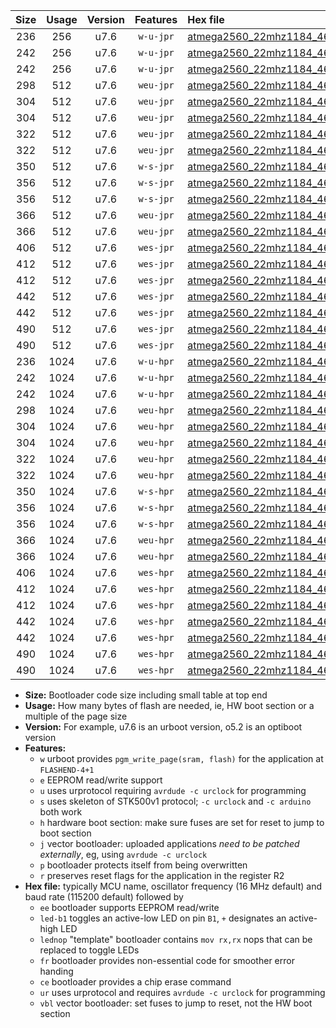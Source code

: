 |Size|Usage|Version|Features|Hex file|
|:-:|:-:|:-:|:-:|:--|
|236|256|u7.6|`w-u-jpr`|[atmega2560_22mhz1184_460800bps_ur_vbl.hex](https://raw.githubusercontent.com/stefanrueger/urboot/main/bootloaders/atmega2560/fcpu_22mhz1184/460800_bps/atmega2560_22mhz1184_460800bps_ur_vbl.hex)|
|242|256|u7.6|`w-u-jpr`|[atmega2560_22mhz1184_460800bps_led+b7_ur_vbl.hex](https://raw.githubusercontent.com/stefanrueger/urboot/main/bootloaders/atmega2560/fcpu_22mhz1184/460800_bps/atmega2560_22mhz1184_460800bps_led+b7_ur_vbl.hex)|
|242|256|u7.6|`w-u-jpr`|[atmega2560_22mhz1184_460800bps_lednop_ur_vbl.hex](https://raw.githubusercontent.com/stefanrueger/urboot/main/bootloaders/atmega2560/fcpu_22mhz1184/460800_bps/atmega2560_22mhz1184_460800bps_lednop_ur_vbl.hex)|
|298|512|u7.6|`weu-jpr`|[atmega2560_22mhz1184_460800bps_ee_ur_vbl.hex](https://raw.githubusercontent.com/stefanrueger/urboot/main/bootloaders/atmega2560/fcpu_22mhz1184/460800_bps/atmega2560_22mhz1184_460800bps_ee_ur_vbl.hex)|
|304|512|u7.6|`weu-jpr`|[atmega2560_22mhz1184_460800bps_ee_led+b7_ur_vbl.hex](https://raw.githubusercontent.com/stefanrueger/urboot/main/bootloaders/atmega2560/fcpu_22mhz1184/460800_bps/atmega2560_22mhz1184_460800bps_ee_led+b7_ur_vbl.hex)|
|304|512|u7.6|`weu-jpr`|[atmega2560_22mhz1184_460800bps_ee_lednop_ur_vbl.hex](https://raw.githubusercontent.com/stefanrueger/urboot/main/bootloaders/atmega2560/fcpu_22mhz1184/460800_bps/atmega2560_22mhz1184_460800bps_ee_lednop_ur_vbl.hex)|
|322|512|u7.6|`weu-jpr`|[atmega2560_22mhz1184_460800bps_ee_led+b7_fr_ur_vbl.hex](https://raw.githubusercontent.com/stefanrueger/urboot/main/bootloaders/atmega2560/fcpu_22mhz1184/460800_bps/atmega2560_22mhz1184_460800bps_ee_led+b7_fr_ur_vbl.hex)|
|322|512|u7.6|`weu-jpr`|[atmega2560_22mhz1184_460800bps_ee_lednop_fr_ur_vbl.hex](https://raw.githubusercontent.com/stefanrueger/urboot/main/bootloaders/atmega2560/fcpu_22mhz1184/460800_bps/atmega2560_22mhz1184_460800bps_ee_lednop_fr_ur_vbl.hex)|
|350|512|u7.6|`w-s-jpr`|[atmega2560_22mhz1184_460800bps_vbl.hex](https://raw.githubusercontent.com/stefanrueger/urboot/main/bootloaders/atmega2560/fcpu_22mhz1184/460800_bps/atmega2560_22mhz1184_460800bps_vbl.hex)|
|356|512|u7.6|`w-s-jpr`|[atmega2560_22mhz1184_460800bps_led+b7_vbl.hex](https://raw.githubusercontent.com/stefanrueger/urboot/main/bootloaders/atmega2560/fcpu_22mhz1184/460800_bps/atmega2560_22mhz1184_460800bps_led+b7_vbl.hex)|
|356|512|u7.6|`w-s-jpr`|[atmega2560_22mhz1184_460800bps_lednop_vbl.hex](https://raw.githubusercontent.com/stefanrueger/urboot/main/bootloaders/atmega2560/fcpu_22mhz1184/460800_bps/atmega2560_22mhz1184_460800bps_lednop_vbl.hex)|
|366|512|u7.6|`weu-jpr`|[atmega2560_22mhz1184_460800bps_ee_led+b7_fr_ce_ur_vbl.hex](https://raw.githubusercontent.com/stefanrueger/urboot/main/bootloaders/atmega2560/fcpu_22mhz1184/460800_bps/atmega2560_22mhz1184_460800bps_ee_led+b7_fr_ce_ur_vbl.hex)|
|366|512|u7.6|`weu-jpr`|[atmega2560_22mhz1184_460800bps_ee_lednop_fr_ce_ur_vbl.hex](https://raw.githubusercontent.com/stefanrueger/urboot/main/bootloaders/atmega2560/fcpu_22mhz1184/460800_bps/atmega2560_22mhz1184_460800bps_ee_lednop_fr_ce_ur_vbl.hex)|
|406|512|u7.6|`wes-jpr`|[atmega2560_22mhz1184_460800bps_ee_vbl.hex](https://raw.githubusercontent.com/stefanrueger/urboot/main/bootloaders/atmega2560/fcpu_22mhz1184/460800_bps/atmega2560_22mhz1184_460800bps_ee_vbl.hex)|
|412|512|u7.6|`wes-jpr`|[atmega2560_22mhz1184_460800bps_ee_led+b7_vbl.hex](https://raw.githubusercontent.com/stefanrueger/urboot/main/bootloaders/atmega2560/fcpu_22mhz1184/460800_bps/atmega2560_22mhz1184_460800bps_ee_led+b7_vbl.hex)|
|412|512|u7.6|`wes-jpr`|[atmega2560_22mhz1184_460800bps_ee_lednop_vbl.hex](https://raw.githubusercontent.com/stefanrueger/urboot/main/bootloaders/atmega2560/fcpu_22mhz1184/460800_bps/atmega2560_22mhz1184_460800bps_ee_lednop_vbl.hex)|
|442|512|u7.6|`wes-jpr`|[atmega2560_22mhz1184_460800bps_ee_led+b7_fr_vbl.hex](https://raw.githubusercontent.com/stefanrueger/urboot/main/bootloaders/atmega2560/fcpu_22mhz1184/460800_bps/atmega2560_22mhz1184_460800bps_ee_led+b7_fr_vbl.hex)|
|442|512|u7.6|`wes-jpr`|[atmega2560_22mhz1184_460800bps_ee_lednop_fr_vbl.hex](https://raw.githubusercontent.com/stefanrueger/urboot/main/bootloaders/atmega2560/fcpu_22mhz1184/460800_bps/atmega2560_22mhz1184_460800bps_ee_lednop_fr_vbl.hex)|
|490|512|u7.6|`wes-jpr`|[atmega2560_22mhz1184_460800bps_ee_led+b7_fr_ce_vbl.hex](https://raw.githubusercontent.com/stefanrueger/urboot/main/bootloaders/atmega2560/fcpu_22mhz1184/460800_bps/atmega2560_22mhz1184_460800bps_ee_led+b7_fr_ce_vbl.hex)|
|490|512|u7.6|`wes-jpr`|[atmega2560_22mhz1184_460800bps_ee_lednop_fr_ce_vbl.hex](https://raw.githubusercontent.com/stefanrueger/urboot/main/bootloaders/atmega2560/fcpu_22mhz1184/460800_bps/atmega2560_22mhz1184_460800bps_ee_lednop_fr_ce_vbl.hex)|
|236|1024|u7.6|`w-u-hpr`|[atmega2560_22mhz1184_460800bps_ur.hex](https://raw.githubusercontent.com/stefanrueger/urboot/main/bootloaders/atmega2560/fcpu_22mhz1184/460800_bps/atmega2560_22mhz1184_460800bps_ur.hex)|
|242|1024|u7.6|`w-u-hpr`|[atmega2560_22mhz1184_460800bps_led+b7_ur.hex](https://raw.githubusercontent.com/stefanrueger/urboot/main/bootloaders/atmega2560/fcpu_22mhz1184/460800_bps/atmega2560_22mhz1184_460800bps_led+b7_ur.hex)|
|242|1024|u7.6|`w-u-hpr`|[atmega2560_22mhz1184_460800bps_lednop_ur.hex](https://raw.githubusercontent.com/stefanrueger/urboot/main/bootloaders/atmega2560/fcpu_22mhz1184/460800_bps/atmega2560_22mhz1184_460800bps_lednop_ur.hex)|
|298|1024|u7.6|`weu-hpr`|[atmega2560_22mhz1184_460800bps_ee_ur.hex](https://raw.githubusercontent.com/stefanrueger/urboot/main/bootloaders/atmega2560/fcpu_22mhz1184/460800_bps/atmega2560_22mhz1184_460800bps_ee_ur.hex)|
|304|1024|u7.6|`weu-hpr`|[atmega2560_22mhz1184_460800bps_ee_led+b7_ur.hex](https://raw.githubusercontent.com/stefanrueger/urboot/main/bootloaders/atmega2560/fcpu_22mhz1184/460800_bps/atmega2560_22mhz1184_460800bps_ee_led+b7_ur.hex)|
|304|1024|u7.6|`weu-hpr`|[atmega2560_22mhz1184_460800bps_ee_lednop_ur.hex](https://raw.githubusercontent.com/stefanrueger/urboot/main/bootloaders/atmega2560/fcpu_22mhz1184/460800_bps/atmega2560_22mhz1184_460800bps_ee_lednop_ur.hex)|
|322|1024|u7.6|`weu-hpr`|[atmega2560_22mhz1184_460800bps_ee_led+b7_fr_ur.hex](https://raw.githubusercontent.com/stefanrueger/urboot/main/bootloaders/atmega2560/fcpu_22mhz1184/460800_bps/atmega2560_22mhz1184_460800bps_ee_led+b7_fr_ur.hex)|
|322|1024|u7.6|`weu-hpr`|[atmega2560_22mhz1184_460800bps_ee_lednop_fr_ur.hex](https://raw.githubusercontent.com/stefanrueger/urboot/main/bootloaders/atmega2560/fcpu_22mhz1184/460800_bps/atmega2560_22mhz1184_460800bps_ee_lednop_fr_ur.hex)|
|350|1024|u7.6|`w-s-hpr`|[atmega2560_22mhz1184_460800bps.hex](https://raw.githubusercontent.com/stefanrueger/urboot/main/bootloaders/atmega2560/fcpu_22mhz1184/460800_bps/atmega2560_22mhz1184_460800bps.hex)|
|356|1024|u7.6|`w-s-hpr`|[atmega2560_22mhz1184_460800bps_led+b7.hex](https://raw.githubusercontent.com/stefanrueger/urboot/main/bootloaders/atmega2560/fcpu_22mhz1184/460800_bps/atmega2560_22mhz1184_460800bps_led+b7.hex)|
|356|1024|u7.6|`w-s-hpr`|[atmega2560_22mhz1184_460800bps_lednop.hex](https://raw.githubusercontent.com/stefanrueger/urboot/main/bootloaders/atmega2560/fcpu_22mhz1184/460800_bps/atmega2560_22mhz1184_460800bps_lednop.hex)|
|366|1024|u7.6|`weu-hpr`|[atmega2560_22mhz1184_460800bps_ee_led+b7_fr_ce_ur.hex](https://raw.githubusercontent.com/stefanrueger/urboot/main/bootloaders/atmega2560/fcpu_22mhz1184/460800_bps/atmega2560_22mhz1184_460800bps_ee_led+b7_fr_ce_ur.hex)|
|366|1024|u7.6|`weu-hpr`|[atmega2560_22mhz1184_460800bps_ee_lednop_fr_ce_ur.hex](https://raw.githubusercontent.com/stefanrueger/urboot/main/bootloaders/atmega2560/fcpu_22mhz1184/460800_bps/atmega2560_22mhz1184_460800bps_ee_lednop_fr_ce_ur.hex)|
|406|1024|u7.6|`wes-hpr`|[atmega2560_22mhz1184_460800bps_ee.hex](https://raw.githubusercontent.com/stefanrueger/urboot/main/bootloaders/atmega2560/fcpu_22mhz1184/460800_bps/atmega2560_22mhz1184_460800bps_ee.hex)|
|412|1024|u7.6|`wes-hpr`|[atmega2560_22mhz1184_460800bps_ee_led+b7.hex](https://raw.githubusercontent.com/stefanrueger/urboot/main/bootloaders/atmega2560/fcpu_22mhz1184/460800_bps/atmega2560_22mhz1184_460800bps_ee_led+b7.hex)|
|412|1024|u7.6|`wes-hpr`|[atmega2560_22mhz1184_460800bps_ee_lednop.hex](https://raw.githubusercontent.com/stefanrueger/urboot/main/bootloaders/atmega2560/fcpu_22mhz1184/460800_bps/atmega2560_22mhz1184_460800bps_ee_lednop.hex)|
|442|1024|u7.6|`wes-hpr`|[atmega2560_22mhz1184_460800bps_ee_led+b7_fr.hex](https://raw.githubusercontent.com/stefanrueger/urboot/main/bootloaders/atmega2560/fcpu_22mhz1184/460800_bps/atmega2560_22mhz1184_460800bps_ee_led+b7_fr.hex)|
|442|1024|u7.6|`wes-hpr`|[atmega2560_22mhz1184_460800bps_ee_lednop_fr.hex](https://raw.githubusercontent.com/stefanrueger/urboot/main/bootloaders/atmega2560/fcpu_22mhz1184/460800_bps/atmega2560_22mhz1184_460800bps_ee_lednop_fr.hex)|
|490|1024|u7.6|`wes-hpr`|[atmega2560_22mhz1184_460800bps_ee_led+b7_fr_ce.hex](https://raw.githubusercontent.com/stefanrueger/urboot/main/bootloaders/atmega2560/fcpu_22mhz1184/460800_bps/atmega2560_22mhz1184_460800bps_ee_led+b7_fr_ce.hex)|
|490|1024|u7.6|`wes-hpr`|[atmega2560_22mhz1184_460800bps_ee_lednop_fr_ce.hex](https://raw.githubusercontent.com/stefanrueger/urboot/main/bootloaders/atmega2560/fcpu_22mhz1184/460800_bps/atmega2560_22mhz1184_460800bps_ee_lednop_fr_ce.hex)|

- **Size:** Bootloader code size including small table at top end
- **Usage:** How many bytes of flash are needed, ie, HW boot section or a multiple of the page size
- **Version:** For example, u7.6 is an urboot version, o5.2 is an optiboot version
- **Features:**
  + `w` urboot provides `pgm_write_page(sram, flash)` for the application at `FLASHEND-4+1`
  + `e` EEPROM read/write support
  + `u` uses urprotocol requiring `avrdude -c urclock` for programming
  + `s` uses skeleton of STK500v1 protocol; `-c urclock` and `-c arduino` both work
  + `h` hardware boot section: make sure fuses are set for reset to jump to boot section
  + `j` vector bootloader: uploaded applications *need to be patched externally*, eg, using `avrdude -c urclock`
  + `p` bootloader protects itself from being overwritten
  + `r` preserves reset flags for the application in the register R2
- **Hex file:** typically MCU name, oscillator frequency (16 MHz default) and baud rate (115200 default) followed by
  + `ee` bootloader supports EEPROM read/write
  + `led-b1` toggles an active-low LED on pin `B1`, `+` designates an active-high LED
  + `lednop` "template" bootloader contains `mov rx,rx` nops that can be replaced to toggle LEDs
  + `fr` bootloader provides non-essential code for smoother error handing
  + `ce` bootloader provides a chip erase command
  + `ur` uses urprotocol and requires `avrdude -c urclock` for programming
  + `vbl` vector bootloader: set fuses to jump to reset, not the HW boot section
